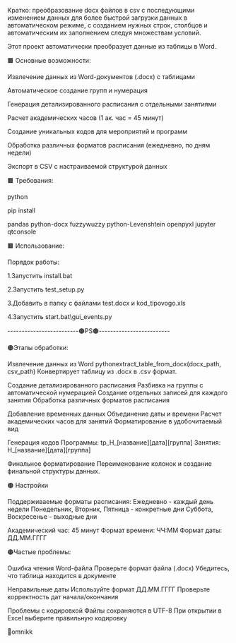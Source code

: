 
Кратко: преобразование docx файлов в csv с последующими изменением данных для более быстрой загрузки данных в автоматическом режиме, с созданием нужных строк, столбцов и автоматическим их заполнением следуя множествам условий.

Этот проект автоматически преобразует данные из таблицы в Word.

🟫 Основные возможности:

Извлечение данных из Word-документов (.docx) с таблицами

Автоматическое создание групп и нумерация

Генерация детализированного расписания с отдельными занятиями

Расчет академических часов (1 ак. час = 45 минут)

Создание уникальных кодов для мероприятий и программ

Обработка различных форматов расписания (ежедневно, по дням недели)

Экспорт в CSV с настраиваемой структурой данных

🟫 Требования:

python

pip install 

pandas
python-docx
fuzzywuzzy
python-Levenshtein
openpyxl
jupyter
qtconsole

🟫 Использование:

Порядок работы:

1.Запустить install.bat

2.Запустить test_setup.py

3.Добавить в папку с файлами test.docx и kod_tipovogo.xls

4.Запустить start.bat\gui_events.py

-------------------------🟤PS🟤-------------------------

🟤Этапы обработки:

Извлечение данных из Word pythonextract_table_from_docx(docx_path, csv_path) Конвертирует таблицу из .docx в .csv формат.

Создание детализированного расписания Разбивка на группы с автоматической нумерацией Создание отдельных записей для каждого занятия Обработка различных форматов расписания

Добавление временных данных Объединение даты и времени Расчет академических часов для занятий Форматирование в удобочитаемый вид

Генерация кодов Программы: tp_H_[название][дата][группа] Занятия: H_[название][дата][группа]

Финальное форматирование Переименование колонок и создание финальной структуры данных.

🟤 Настройки

Поддерживаемые форматы расписания: Ежедневно - каждый день недели Понедельник, Вторник, Пятница - конкретные дни Суббота, Воскресенье - выходные дни

Академический час: 45 минут Формат времени: ЧЧ:ММ Формат даты: ДД.ММ.ГГГГ

🟤Частые проблемы:

Ошибка чтения Word-файла Проверьте формат файла (.docx) Убедитесь, что таблица находится в документе

Неправильные даты Используйте формат ДД.ММ.ГГГГ Проверьте корректность дат начала/окончания

Проблемы с кодировкой Файлы сохраняются в UTF-8 При открытии в Excel выберите правильную кодировку


🐤omnikk
